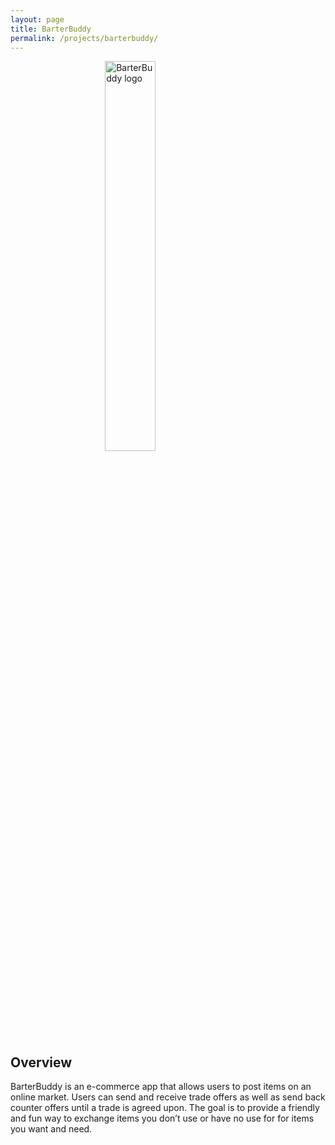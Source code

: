 ```yaml
---
layout: page
title: BarterBuddy
permalink: /projects/barterbuddy/
---
```

<img src="/senior_project/images/barterbuddy.png" alt="BarterBuddy logo" style="display: block; margin: 0 auto; width: 40%;">

## Overview
BarterBuddy is an e-commerce app that allows users to post items on an online market. Users can send and receive trade offers as well as send back counter offers until a trade is agreed upon. The goal is to provide a friendly and fun way to exchange items you don’t use or have no use for for items you want and need.